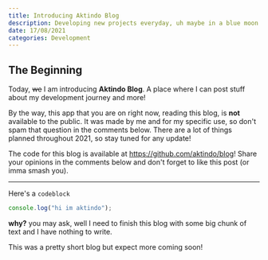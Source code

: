```yaml
---
title: Introducing Aktindo Blog
description: Developing new projects everyday, uh maybe in a blue moon.
date: 17/08/2021
categories: Development
---
```


## The Beginning

Today, ~~we~~ I am introducing **Aktindo Blog**. A place where I can post stuff about my development journey and more!

By the way, this app that you are on right now, reading this blog, is **not** available to the public. It was made by me and for my specific use, so don't spam that question in the comments below. There are a lot of things planned throughout 2021, so stay tuned for any update!

The code for this blog is available at https://github.com/aktindo/blog! Share your opinions in the comments below and don't forget to like this post (or imma smash you).

---

Here's a `codeblock`

```js
console.log("hi im aktindo");
```

**why?** you may ask, well I need to finish this blog with some big chunk of text and I have nothing to write.

This was a pretty short blog but expect more coming soon!
